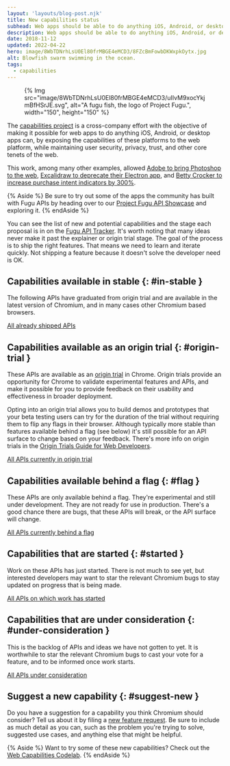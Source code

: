 ```yaml
---
layout: 'layouts/blog-post.njk'
title: New capabilities status
subhead: Web apps should be able to do anything iOS, Android, or desktop apps can. The members of the cross-company capabilities project want to make it possible for you to build and deliver apps on the open web that have never been possible before.
description: Web apps should be able to do anything iOS, Android, or desktop apps can. The members of the cross-company capabilities project want to make it possible for you to build and deliver apps on the open web that have never been possible before.
date: 2018-11-12
updated: 2022-04-22
hero: image/8WbTDNrhLsU0El80frMBGE4eMCD3/8FZcBmFowbDKWxpkOytx.jpg
alt: Blowfish swarm swimming in the ocean.
tags:
  - capabilities
---
```


<figure data-float="right">
{% Img src="image/8WbTDNrhLsU0El80frMBGE4eMCD3/uIIvM9xocYkjmBfHSrJE.svg", alt="A fugu fish, the logo of Project Fugu.", width="150", height="150" %}
</figure>

The [capabilities project][capabilities-project] is a cross-company effort with the objective of
making it possible for web apps to do anything iOS, Android, or desktop apps can, by exposing the
capabilities of these platforms to the web platform, while maintaining user
security, privacy, trust, and other core tenets of the web.

This work, among many other examples, allowed
[Adobe to bring Photoshop to the web](https://web.dev/ps-on-the-web/),
[Excalidraw to deprecate their Electron app](https://web.dev/deprecating-excalidraw-electron/), and
[Betty Crocker to increase purchase intent indicators by 300%](https://web.dev/betty-crocker/).

{% Aside %}
Be sure to try out some of the apps the community has built with Fugu APIs
by heading over to our [Project Fugu API Showcase](/blog/fugu-showcase/) and exploring it.
{% endAside %}

You can see the list of new and potential capabilities and the stage each proposal
is in on the [Fugu API Tracker](https://goo.gle/fugu-api-tracker).
It's worth noting that many ideas never make it past the explainer or origin trial stage.
The goal of the process is to ship the right features. That means we need to learn and
iterate quickly. Not shipping a feature because it doesn't solve the developer need is OK.

## Capabilities available in stable {: #in-stable }

The following APIs have graduated from origin trial and are available in the
latest version of Chromium, and in many cases other Chromium based browsers.

<a class="material-button button-filled button-round display-inline-flex color-bg bg-primary gap-top-400" href="https://fugu-tracker.web.app/#shipped">
  All already shipped APIs
</a>

## Capabilities available as an origin trial {: #origin-trial }

These APIs are available as an [origin trial][ot-dashboard] in Chrome. Origin
trials provide an opportunity for Chrome to validate experimental features and
APIs, and make it possible for you to provide feedback on their usability
and effectiveness in broader deployment.

Opting into an origin trial allows you to build demos and prototypes that your
beta testing users can try for the duration of the trial without requiring them
to flip any flags in their browser. Although typically more stable than features
available behind a flag (see below) it's still possible for an API surface to
change based on your feedback. There's more info on origin trials in the [Origin
Trials Guide for Web Developers][ot-guide].

<a class="material-button button-filled button-round display-inline-flex color-bg bg-primary gap-top-400" href="https://fugu-tracker.web.app/#origin-trial">
  All APIs currently in origin trial
</a>

## Capabilities available behind a flag {: #flag }

These APIs are only available behind a flag. They're experimental and still
under development. They are not ready for use in production. There's a good
chance there are bugs, that these APIs will break, or the API surface will
change.

<a class="material-button button-filled button-round display-inline-flex color-bg bg-primary gap-top-400" href="https://fugu-tracker.web.app/#developer-trial">
  All APIs currently behind a flag
</a>

## Capabilities that are started {: #started }

Work on these APIs has just started. There is not much to see yet,
but interested developers may want to star the relevant Chromium bugs
to stay updated on progress that is being made.

<a class="material-button button-filled button-round display-inline-flex color-bg bg-primary gap-top-400" href="https://fugu-tracker.web.app/#started">
  All APIs on which work has started
</a>

## Capabilities that are under consideration {: #under-consideration }

This is the backlog of APIs and ideas we have not gotten to yet.
It is worthwhile to star the relevant Chromium bugs to cast your vote
for a feature, and to be informed once work starts.

<a class="material-button button-filled button-round display-inline-flex color-bg bg-primary gap-top-400" href="https://fugu-tracker.web.app/#under-consideration">
  All APIs under consideration
</a>

## Suggest a new capability {: #suggest-new }

Do you have a suggestion for a capability you think Chromium should consider?
Tell us about it by filing a [new feature request](https://goo.gl/qWhHXU).
Be sure to include as much detail as you can, such as
the problem you're trying to solve, suggested use cases, and anything else
that might be helpful.

{% Aside %}
Want to try some of these new capabilities? Check out the
[Web Capabilities Codelab](https://developers.google.com/codelabs/project-fugu#0).
{% endAside %}

[ot-dashboard]: https://developers.chrome.com/origintrials/#/trials/active
[ot-guide]: https://github.com/GoogleChrome/OriginTrials/blob/gh-pages/developer-guide.md
[capabilities-project]: https://developers.google.com/web/updates/capabilities
